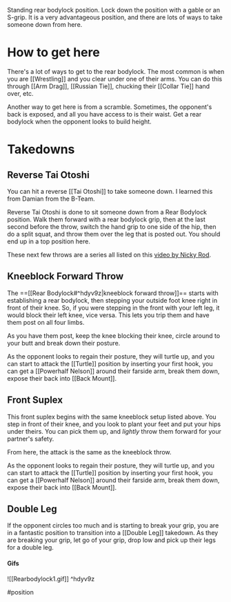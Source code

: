 Standing rear bodylock position. Lock down the position with a gable or an S-grip. It is a very advantageous position, and there are lots of ways to take someone down from here. 

# How to get here

There's a lot of ways to get to the rear bodylock. The most common is when you are [[Wrestling]] and you clear under one of their arms. You can do this through [[Arm Drag]], [[Russian Tie]], chucking their [[Collar Tie]] hand over, etc.

Another way to get here is from a scramble. Sometimes, the opponent's back is exposed, and all you have access to is their waist. Get a rear bodylock when the opponent looks to build height.

# Takedowns

## Reverse Tai Otoshi

You can hit a reverse [[Tai Otoshi]] to take someone down. I learned this from Damian from the B-Team.

Reverse Tai Otoshi is done to sit someone down from a Rear Bodylock position. Walk them forward with a rear bodylock grip, then at the last second before the throw, switch the hand grip to one side of the hip, then do a split squat, and throw them over the leg that is posted out. You should end up in a top position here.




These next few throws are a series all listed on this [video by Nicky Rod](https://www.youtube.com/watch?v=coa9MpcPFew&ab_channel=B-TeamJiuJitsu).
## Kneeblock Forward Throw

The ==[[Rear Bodylock#^hdyv9z|kneeblock forward throw]]== starts with establishing a rear bodylock, then stepping your outside foot knee right in front of their knee. So, if you were stepping in the front with your left leg, it would block their left knee, vice versa. This lets you trip them and have them post on all four limbs. 

As you have them post, keep the knee blocking their knee, circle around to your butt and break down their posture.

As the opponent looks to regain their posture, they will turtle up, and you can start to attack the [[Turtle]] position by inserting your first hook, you can get a [[Powerhalf Nelson]] around their farside arm, break them down, expose their back into [[Back Mount]].

## Front Suplex

This front suplex begins with the same kneeblock setup listed above. You step in front of their knee, and you look to plant your feet and put your hips under theirs. You can pick them up, and *lightly* throw them forward for your partner's safety.

From here, the attack is the same as the kneeblock throw.

As the opponent looks to regain their posture, they will turtle up, and you can start to attack the [[Turtle]] position by inserting your first hook, you can get a [[Powerhalf Nelson]] around their farside arm, break them down, expose their back into [[Back Mount]].

## Double Leg

If the opponent circles too much and is starting to break your grip, you are in a fantastic position to transition into a [[Double Leg]] takedown. As they are breaking your grip, let go of your grip, drop low and pick up their legs for a double leg.

#### Gifs

![[Rearbodylock1.gif]] ^hdyv9z




#position 